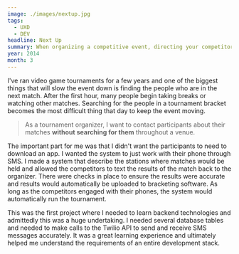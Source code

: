 ```yaml
---
image: ./images/nextup.jpg
tags:
  - UXD
  - DEV
headline: Next Up
summary: When organizing a competitive event, directing your competitors to a gaming area is a challenge. The event will likely have many distractions; time is lost trying to locate them and record results accurately. This project was an attempt to solve this problem with a little bit of technology.
year: 2014
month: 3
---
```

I've ran video game tournaments for a few years and one of the biggest things that will slow the event down is finding the people who are in the next match. After the first hour, many people begin taking breaks or watching other matches. Searching for the people in a tournament bracket becomes the most difficult thing that day to keep the event moving.

> As a tournament organizer, I want to contact participants about their matches **without searching for them** throughout a venue.

The important part for me was that I didn't want the participants to need to download an app. I wanted the system to just work with their phone through SMS. I made a system that describe the stations where matches would be held and allowed the competitors to text the results of the match back to the organizer. There were checks in place to ensure the results were accurate and results would automatically be uploaded to bracketing software. As long as the competitors engaged with their phones, the system would automatically run the tournament.

This was the first project where I needed to learn backend technologies and admittedly this was a huge undertaking. I needed several database tables and needed to make calls to the Twilio API to send and receive SMS messages accurately. It was a great learning experience and ultimately helped me understand the requirements of an entire development stack. 

